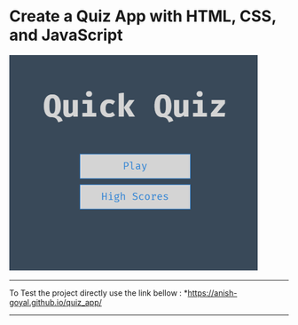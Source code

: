 # Create a Quiz App with HTML, CSS, and JavaScript

![Home Screen](./img/quizApp.png)

***
To Test the project directly use the link bellow :
  *https://anish-goyal.github.io/quiz_app/
***


